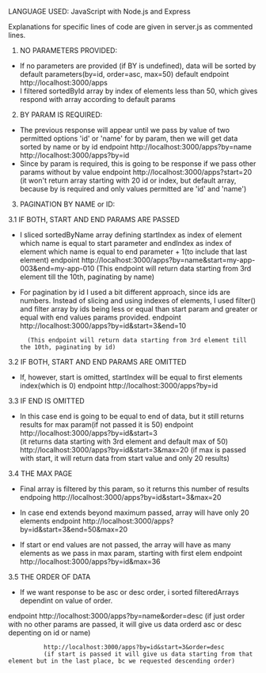 LANGUAGE USED: JavaScript with Node.js and Express

Explanations for specific lines of code are given in server.js as commented lines.

1. NO PARAMETERS PROVIDED:

- If no parameters are provided (if BY is undefined), data will be sorted by default parameters(by=id, order=asc, max=50)
  default endpoint http://localhost:3000/apps
- I filtered sortedById array by index of elements less than 50, which gives respond with array according to default params

2. BY PARAM IS REQUIRED:

- The previous response will appear until we pass by value of two permitted options 'id' or 'name' for by param, then we will get data sorted by name or by id
  endpoint        http://localhost:3000/apps?by=name
                  http://localhost:3000/apps?by=id
- Since by param is required, this is going to be response if we pass other params without by value
  endpoint        http://localhost:3000/apps?start=20 
            (it won't return array starting with 20 id or index, but default array, because by is required and only values permitted are 'id' and 'name')

3.  PAGINATION BY NAME or ID:

3.1 IF BOTH, START AND END PARAMS ARE PASSED
- I sliced sortedByName array defining startIndex as index of element which name is equal to start parameter and endIndex as index of element which name is equal to end parameter + 1(to include that last element)
  endpoint        http://localhost:3000/apps?by=name&start=my-app-003&end=my-app-010 
 (This endpoint will return data starting from 3rd element till the 10th, paginating by name)

- For pagination by id I used a bit different approach, since ids are numbers. Instead of slicing and using indexes of elements, I used filter() and filter array by ids being less or equal than start param and greater or equal with end values params provided.
endpoint                  http://localhost:3000/apps?by=id&start=3&end=10

        (This endpoint will return data starting from 3rd element till the 10th, paginating by id)

3.2 IF BOTH, START AND END PARAMS ARE OMITTED
- If, however, start is omitted, startIndex will be equal to first elements index(which is 0)
endpoint       http://localhost:3000/apps?by=id

3.3   IF END IS OMITTED
- In this case end is going to be equal to end of data, but it still returns results for max param(if not passed it is 50)
endpoint      http://localhost:3000/apps?by=id&start=3   
          (it returns data starting with 3rd element and default max of 50)
              http://localhost:3000/apps?by=id&start=3&max=20
          (if max is passed with start, it will return data from start value and only 20 results) 

3.4   THE MAX PAGE
- Final array is filtered by this param, so it returns this number of results
endpoing     http://localhost:3000/apps?by=id&start=3&max=20

- In case end extends beyond maximum passed, array will have only 20 elements
endpoint       http://localhost:3000/apps?by=id&start=3&end=50&max=20

- If start or end values are not passed, the array will have as many elements as we pass in max param, starting with first elem
endpoint        http://localhost:3000/apps?by=id&max=36

3.5 THE ORDER OF DATA
- If we want response to be asc or desc order, i sorted filteredArrays dependint on value of order.

endpoint      http://localhost:3000/apps?by=name&order=desc
            (if just order with no other params are passed, it will give us data orderd asc or desc depenting on id or name)

              http://localhost:3000/apps?by=id&start=3&order=desc
              (if start is passed it will give us data starting from that element but in the last place, bc we requested descending order)


